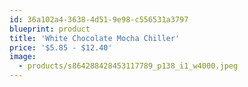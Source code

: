 ```yaml
---
id: 36a102a4-3638-4d51-9e98-c556531a3797
blueprint: product
title: 'White Chocolate Mocha Chiller'
price: '$5.85 - $12.40'
image:
  - products/s864288428453117789_p138_i1_w4000.jpeg
---
```


